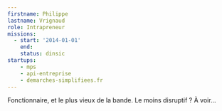 ```yaml
---
firstname: Philippe
lastname: Vrignaud
role: Intrapreneur
missions:
  - start: '2014-01-01'
    end:
    status: dinsic
startups:
    - mps
    - api-entreprise
    - demarches-simplifiees.fr
---
```


Fonctionnaire, et le plus vieux de la bande. Le moins disruptif ? À voir…
